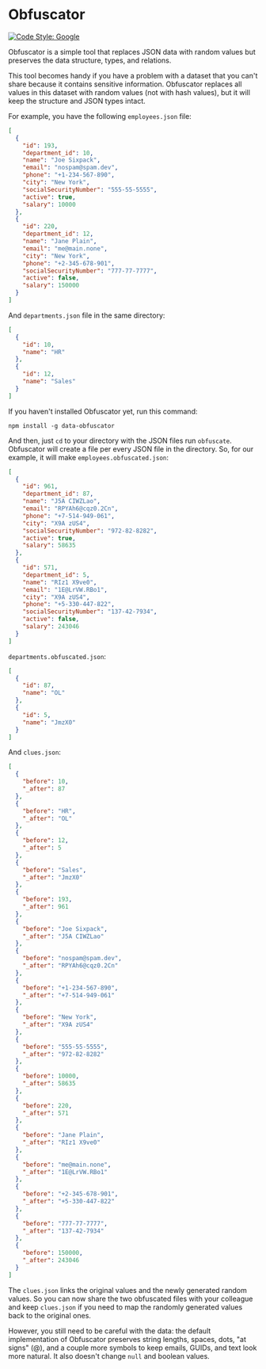 # Obfuscator

[![Code Style: Google](https://img.shields.io/badge/code%20style-google-blueviolet.svg)](https://github.com/google/gts)

Obfuscator is a simple tool that replaces JSON data with random values but preserves the data structure, types, and relations.

This tool becomes handy if you have a problem with a dataset that you can't share because it contains sensitive information. Obfuscator replaces all values in this dataset with random values (not with hash values), but it will keep the structure and JSON types intact.

For example, you have the following `employees.json` file:

```json
[
  {
    "id": 193,
    "department_id": 10,
    "name": "Joe Sixpack",
    "email": "nospam@spam.dev",
    "phone": "+1-234-567-890",
    "city": "New York",
    "socialSecurityNumber": "555-55-5555",
    "active": true,
    "salary": 10000
  },
  {
    "id": 220,
    "department_id": 12,
    "name": "Jane Plain",
    "email": "me@main.none",
    "city": "New York",
    "phone": "+2-345-678-901",
    "socialSecurityNumber": "777-77-7777",
    "active": false,
    "salary": 150000
  }
]
```
And `departments.json` file in the same directory:
```json
[
  {
    "id": 10,
    "name": "HR"
  },
  {
    "id": 12,
    "name": "Sales"
  }
]
```

If you haven't installed Obfuscator yet, run this command:

```shell
npm install -g data-obfuscator
```

And then, just `cd` to your directory with the JSON files run `obfuscate`. Obfuscator will create a file per every JSON file in the directory. So, for our example, it will make `employees.obfuscated.json`:

```JSON
[
  {
    "id": 961,
    "department_id": 87,
    "name": "J5A CIWZLao",
    "email": "RPYAh6@cqz0.2Cn",
    "phone": "+7-514-949-061",
    "city": "X9A zUS4",
    "socialSecurityNumber": "972-82-8282",
    "active": true,
    "salary": 58635
  },
  {
    "id": 571,
    "department_id": 5,
    "name": "RIz1 X9ve0",
    "email": "1E@LrVW.RBo1",
    "city": "X9A zUS4",
    "phone": "+5-330-447-822",
    "socialSecurityNumber": "137-42-7934",
    "active": false,
    "salary": 243046
  }
]
```

`departments.obfuscated.json`:

```JSON
[
  {
    "id": 87,
    "name": "OL"
  },
  {
    "id": 5,
    "name": "JmzX0"
  }
]
```

And `clues.json`:
```JSON
[
  {
    "before": 10,
    "_after": 87
  },
  {
    "before": "HR",
    "_after": "OL"
  },
  {
    "before": 12,
    "_after": 5
  },
  {
    "before": "Sales",
    "_after": "JmzX0"
  },
  {
    "before": 193,
    "_after": 961
  },
  {
    "before": "Joe Sixpack",
    "_after": "J5A CIWZLao"
  },
  {
    "before": "nospam@spam.dev",
    "_after": "RPYAh6@cqz0.2Cn"
  },
  {
    "before": "+1-234-567-890",
    "_after": "+7-514-949-061"
  },
  {
    "before": "New York",
    "_after": "X9A zUS4"
  },
  {
    "before": "555-55-5555",
    "_after": "972-82-8282"
  },
  {
    "before": 10000,
    "_after": 58635
  },
  {
    "before": 220,
    "_after": 571
  },
  {
    "before": "Jane Plain",
    "_after": "RIz1 X9ve0"
  },
  {
    "before": "me@main.none",
    "_after": "1E@LrVW.RBo1"
  },
  {
    "before": "+2-345-678-901",
    "_after": "+5-330-447-822"
  },
  {
    "before": "777-77-7777",
    "_after": "137-42-7934"
  },
  {
    "before": 150000,
    "_after": 243046
  }
]
```

The `clues.json` links the original values and the newly generated random values. So you can now share the two obfuscated files with your colleague and keep `clues.json` if you need to map the randomly generated values back to the original ones.

However, you still need to be careful with the data: the default implementation of Obfuscator preserves string lengths, spaces, dots, "at signs" (@), and a couple more symbols to keep emails, GUIDs, and text look more natural.
It also doesn't change `null` and boolean values.
